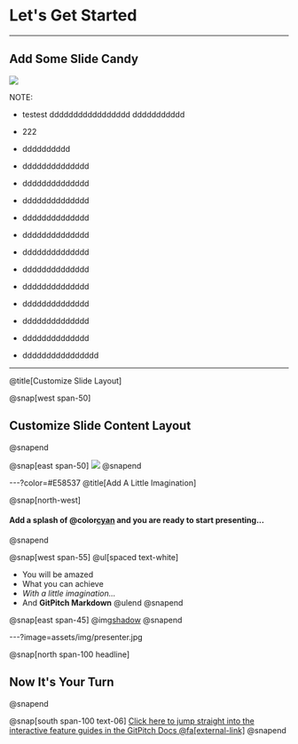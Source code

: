 # Let's Get Started

---

## Add Some Slide Candy

![](assets/img/presentation.png)

NOTE:
- testest
ddddddddddddddddd
ddddddddddd
- 222


- dddddddddd
- dddddddddddddd
- dddddddddddddd
- dddddddddddddd
- dddddddddddddd
- dddddddddddddd
- dddddddddddddd
- dddddddddddddd
- dddddddddddddd
- dddddddddddddd
- dddddddddddddd
- dddddddddddddd













- dddddddddddddddd
---
@title[Customize Slide Layout]

@snap[west span-50]
## Customize Slide Content Layout
@snapend

@snap[east span-50]
![](assets/img/presentation.png)
@snapend

---?color=#E58537
@title[Add A Little Imagination]

@snap[north-west]
#### Add a splash of @color[cyan](**color**) and you are ready to start presenting...
@snapend

@snap[west span-55]
@ul[spaced text-white]
- You will be amazed
- What you can achieve
- *With a little imagination...*
- And **GitPitch Markdown**
@ulend
@snapend

@snap[east span-45]
@img[shadow](assets/img/conference.png)
@snapend

---?image=assets/img/presenter.jpg

@snap[north span-100 headline]
## Now It's Your Turn
@snapend

@snap[south span-100 text-06]
[Click here to jump straight into the interactive feature guides in the GitPitch Docs @fa[external-link]](https://gitpitch.com/docs/getting-started/tutorial/)
@snapend
